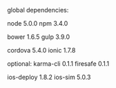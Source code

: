global dependencies:

node 5.0.0
npm 3.4.0

bower 1.6.5
gulp 3.9.0

cordova 5.4.0
ionic 1.7.8


optional:
karma-cli 0.1.1
firesafe 0.1.1

ios-deploy 1.8.2
ios-sim 5.0.3
